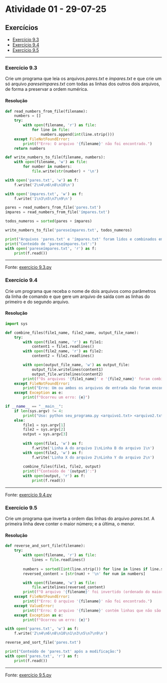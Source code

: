 # Atividade 01 - 29-07-25

## Exercícios

 - [Exercício 9.3](#exercício-93)
 - [Exercício 9.4](#exercício-94)
 - [Exercício 9.5](#exercício-95)

-----

### Exercício 9.3

Crie um programa que leia os arquivos *pares.txt* e *ímpares.txt* e que crie um só arquivo *pareseímpares.txt* com todas as linhas dos outros dois arquivos, de forma a preservar a ordem numérica.

#### Resolução

```python
def read_numbers_from_file(filename):
    numbers = []
    try:
        with open(filename, 'r') as file:
            for line in file:
                numbers.append(int(line.strip()))
    except FileNotFoundError:
        print(f"Erro: O arquivo '{filename}' não foi encontrado.")
    return numbers

def write_numbers_to_file(filename, numbers):
    with open(filename, 'w') as file:
        for number in numbers:
            file.write(str(number) + '\n')

with open('pares.txt', 'w') as f:
    f.write('2\n4\n6\n8\n10\n')

with open('ímpares.txt', 'w') as f:
    f.write('1\n3\n5\n7\n9\n')

pares = read_numbers_from_file('pares.txt')
ímpares = read_numbers_from_file('ímpares.txt')

todos_numeros = sorted(pares + ímpares)

write_numbers_to_file('pareseímpares.txt', todos_numeros)

print("Arquivos 'pares.txt' e 'ímpares.txt' foram lidos e combinados em 'pareseímpares.txt'.")
print("Conteúdo de 'pareseímpares.txt':")
with open('pareseímpares.txt', 'r') as f:
    print(f.read())
```

-----

Fonte: [exercício 9.3.py](exercícios/exercício%209.3.py)

### Exercício 9.4

Crie um programa que receba o nome de dois arquivos como parâmetros da linha de comando e que gere um arquivo de saída com as linhas do primeiro e do segundo arquivo.

#### Resolução

```python
import sys

def combine_files(file1_name, file2_name, output_file_name):
    try:
        with open(file1_name, 'r') as file1:
            content1 = file1.readlines()
        with open(file2_name, 'r') as file2:
            content2 = file2.readlines()

        with open(output_file_name, 'w') as output_file:
            output_file.writelines(content1)
            output_file.writelines(content2)
        print(f"Os arquivos '{file1_name}' e '{file2_name}' foram combinados em '{output_file_name}'.")
    except FileNotFoundError:
        print("Erro: Um ou ambos os arquivos de entrada não foram encontrados.")
    except Exception as e:
        print(f"Ocorreu um erro: {e}")

if __name__ == "__main__":
    if len(sys.argv) != 4:
        print("Uso: python seu_programa.py <arquivo1.txt> <arquivo2.txt> <arquivo_saida.txt>")
    else:
        file1 = sys.argv[1]
        file2 = sys.argv[2]
        output = sys.argv[3]
        
        with open(file1, 'w') as f:
            f.write('Linha A do arquivo 1\nLinha B do arquivo 1\n')
        with open(file2, 'w') as f:
            f.write('Linha X do arquivo 2\nLinha Y do arquivo 2\n')
            
        combine_files(file1, file2, output)
        print(f"Conteúdo de '{output}':")
        with open(output, 'r') as f:
            print(f.read())
```

-----

Fonte: [exercício 9.4.py](exercícios/exercício%209.4.py)

### Exercício 9.5

Crie um programa que inverta a ordem das linhas do arquivo *pares.txt*. A primeira linha deve conter o maior número; e a última, o menor.

#### Resolução

```python
def reverse_and_sort_file(filename):
    try:
        with open(filename, 'r') as file:
            lines = file.readlines()
        
        numbers = sorted([int(line.strip()) for line in lines if line.strip().isdigit()], reverse=True)
        reversed_content = [str(num) + '\n' for num in numbers]

        with open(filename, 'w') as file:
            file.writelines(reversed_content)
        print(f"O arquivo '{filename}' foi invertido (ordenado do maior para o menor).")
    except FileNotFoundError:
        print(f"Erro: O arquivo '{filename}' não foi encontrado.")
    except ValueError:
        print(f"Erro: O arquivo '{filename}' contém linhas que não são números inteiros válidos.")
    except Exception as e:
        print(f"Ocorreu um erro: {e}")

with open('pares.txt', 'w') as f:
    f.write('2\n4\n6\n8\n10\n1\n3\n5\n7\n9\n')

reverse_and_sort_file('pares.txt')

print("Conteúdo de 'pares.txt' após a modificação:")
with open('pares.txt', 'r') as f:
    print(f.read())
```

-----

Fonte: [exercício 9.5.py](exercícios/exercício%209.5.py)